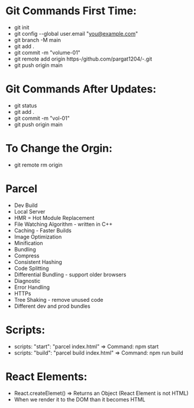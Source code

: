 # Git Commands First Time:
- git init
- git config --global user.email "you@example.com"
- git branch -M main
- git add .
- git commit -m "volume-01"
- git remote add origin https-/github.com/pargat1204/-.git
- git push origin main

#  Git Commands After Updates:
- git status
- git add .
- git commit -m "vol-01"
- git push origin main

# To Change the Orgin:
- git remote rm origin


# Parcel
- Dev Build
- Local Server
- HMR = Hot Module Replacement
- File Watching Algorithm - written in C++
- Caching - Faster Builds
- Image Optimization
- Minification
- Bundling
- Compress
- Consistent Hashing
- Code Splitting
- Differential Bundling - support older browsers
- Diagnostic
- Error Handling
- HTTPs
- Tree Shaking - remove unused code
- Different dev and prod bundles


# Scripts:
- scripts: "start": "parcel index.html"           => Command: npm start
- scripts: "build": "parcel build index.html"     => Command: npm run build

# React Elements:
- React.createElemet() => Returns an Object (React Element is not HTML)
- When we render it to the DOM than it becomes HTML
